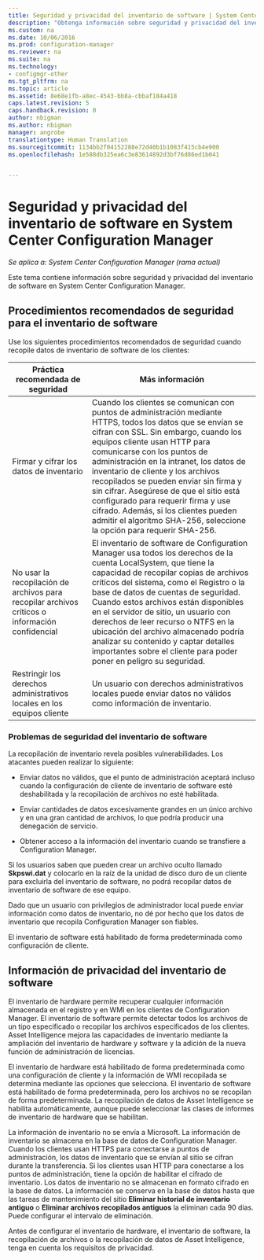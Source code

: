 ```yaml
---
title: Seguridad y privacidad del inventario de software | System Center Configuration Manager
description: "Obtenga información sobre seguridad y privacidad del inventario de software en System Center Configuration Manager."
ms.custom: na
ms.date: 10/06/2016
ms.prod: configuration-manager
ms.reviewer: na
ms.suite: na
ms.technology:
- configmgr-other
ms.tgt_pltfrm: na
ms.topic: article
ms.assetid: 8e68e1fb-a8ec-4543-bb8a-cbbaf184a418
caps.latest.revision: 5
caps.handback.revision: 0
author: nbigman
ms.author: nbigman
manager: angrobe
translationtype: Human Translation
ms.sourcegitcommit: 1134bb2f04152288e72d40b1b1083f415cb4e900
ms.openlocfilehash: 1e588db325ea6c3e83614892d3bf76d86ed1b041


---
```

# <a name="security-and-privacy-for-software-inventory-in-system-center-configuration-manager"></a>Seguridad y privacidad del inventario de software en System Center Configuration Manager

*Se aplica a: System Center Configuration Manager (rama actual)*

Este tema contiene información sobre seguridad y privacidad del inventario de software en System Center Configuration Manager.  

##  <a name="a-namebkmksecurityhardwareinventorya-security-best-practices-for-software-inventory"></a><a name="BKMK_Security_HardwareInventory"></a> Procedimientos recomendados de seguridad para el inventario de software  
 Use los siguientes procedimientos recomendados de seguridad cuando recopile datos de inventario de software de los clientes:  

|Práctica recomendada de seguridad|Más información|  
|----------------------------|----------------------|  
|Firmar y cifrar los datos de inventario|Cuando los clientes se comunican con puntos de administración mediante HTTPS, todos los datos que se envían se cifran con SSL. Sin embargo, cuando los equipos cliente usan HTTP para comunicarse con los puntos de administración en la intranet, los datos de inventario de cliente y los archivos recopilados se pueden enviar sin firma y sin cifrar. Asegúrese de que el sitio está configurado para requerir firma y use cifrado. Además, si los clientes pueden admitir el algoritmo SHA-256, seleccione la opción para requerir SHA-256.|  
|No usar la recopilación de archivos para recopilar archivos críticos o información confidencial|El inventario de software de Configuration Manager usa todos los derechos de la cuenta LocalSystem, que tiene la capacidad de recopilar copias de archivos críticos del sistema, como el Registro o la base de datos de cuentas de seguridad. Cuando estos archivos están disponibles en el servidor de sitio, un usuario con derechos de leer recurso o NTFS en la ubicación del archivo almacenado podría analizar su contenido y captar detalles importantes sobre el cliente para poder poner en peligro su seguridad.|  
|Restringir los derechos administrativos locales en los equipos cliente|Un usuario con derechos administrativos locales puede enviar datos no válidos como información de inventario.|  

### <a name="security-issues-for-software-inventory"></a>Problemas de seguridad del inventario de software  
 La recopilación de inventario revela posibles vulnerabilidades. Los atacantes pueden realizar lo siguiente:  

-   Enviar datos no válidos, que el punto de administración aceptará incluso cuando la configuración de cliente de inventario de software esté deshabilitada y la recopilación de archivos no esté habilitada.  

-   Enviar cantidades de datos excesivamente grandes en un único archivo y en una gran cantidad de archivos, lo que podría producir una denegación de servicio.  

-   Obtener acceso a la información del inventario cuando se transfiere a Configuration Manager.  

 Si los usuarios saben que pueden crear un archivo oculto llamado **Skpswi.dat** y colocarlo en la raíz de la unidad de disco duro de un cliente para excluirla del inventario de software, no podrá recopilar datos de inventario de software de ese equipo.  

 Dado que un usuario con privilegios de administrador local puede enviar información como datos de inventario, no dé por hecho que los datos de inventario que recopila Configuration Manager son fiables.  

 El inventario de software está habilitado de forma predeterminada como configuración de cliente.  

##  <a name="a-namebkmkprivacyhardwareinventorya-privacy-information-for-software-inventory"></a><a name="BKMK_Privacy_HardwareInventory"></a> Información de privacidad del inventario de software  
 El inventario de hardware permite recuperar cualquier información almacenada en el registro y en WMI en los clientes de Configuration Manager. El inventario de software permite detectar todos los archivos de un tipo especificado o recopilar los archivos especificados de los clientes. Asset Intelligence mejora las capacidades de inventario mediante la ampliación del inventario de hardware y software y la adición de la nueva función de administración de licencias.  

 El inventario de hardware está habilitado de forma predeterminada como una configuración de cliente y la información de WMI recopilada se determina mediante las opciones que selecciona. El inventario de software está habilitado de forma predeterminada, pero los archivos no se recopilan de forma predeterminada. La recopilación de datos de Asset Intelligence se habilita automáticamente, aunque puede seleccionar las clases de informes de inventario de hardware que se habilitan.  

 La información de inventario no se envía a Microsoft. La información de inventario se almacena en la base de datos de Configuration Manager. Cuando los clientes usan HTTPS para conectarse a puntos de administración, los datos de inventario que se envían al sitio se cifran durante la transferencia. Si los clientes usan HTTP para conectarse a los puntos de administración, tiene la opción de habilitar el cifrado de inventario. Los datos de inventario no se almacenan en formato cifrado en la base de datos. La información se conserva en la base de datos hasta que las tareas de mantenimiento del sitio **Eliminar historial de inventario antiguo** o **Eliminar archivos recopilados antiguos** la eliminan cada 90 días. Puede configurar el intervalo de eliminación.  

 Antes de configurar el inventario de hardware, el inventario de software, la recopilación de archivos o la recopilación de datos de Asset Intelligence, tenga en cuenta los requisitos de privacidad.  



<!--HONumber=Nov16_HO1-->


